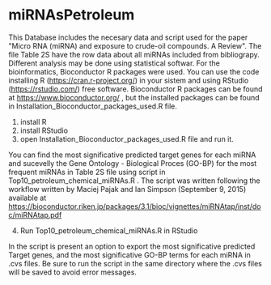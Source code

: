 # miRNAsPetroleum
This Database includes the necesary data and script used for the paper "Micro RNA (miRNA) and exposure to crude-oil compounds. A Review".
The file Table 2S have the row data about all miRNAs included from bibliograpy. Different analysis may be done using statistical softwar. 
For the bioinformatics, Bioconductor R packages were used. You can use the code installing R (https://cran.r-project.org/) in your sistem and using RStudio (https://rstudio.com/) free software. Bioconductor R packages can be found at https://www.bioconductor.org/ , but the installed packages can be found in Installation_Bioconductor_packages_used.R file.

1) install R
2) install RStudio
3) open Installation_Bioconductor_packages_used.R file and run it.

You can find the most significative predicted target genes for each miRNA and sucevelly the Gene Ontology - Biological Proces (GO-BP) for the most frequent miRNAs in Table 2S file using script in Top10_petroleum_chemical_miRNAs.R . The script was written following the workflow written by Maciej Pajak and Ian Simpson (September 9, 2015) available at https://bioconductor.riken.jp/packages/3.1/bioc/vignettes/miRNAtap/inst/doc/miRNAtap.pdf

4) Run Top10_petroleum_chemical_miRNAs.R in RStudio

In the script is present an option to export the most significative predicted Target genes, and the most significative GO-BP terms for each miRNA in .cvs files. Be sure to run the script in the same directory where the .cvs files will be saved to avoid error messages.

